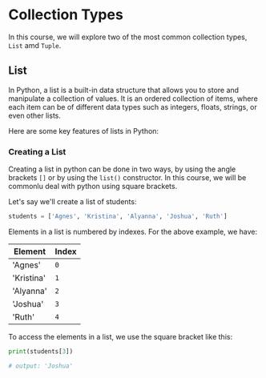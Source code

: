 # Collection Types

In this course, we will explore two of the most common collection types, `List` amd `Tuple`.

## List

In Python, a list is a built-in data structure that allows you to store and manipulate a collection of values. 
It is an ordered collection of items, where each item can be of different data types such as integers, floats, 
strings, or even other lists.

Here are some key features of lists in Python:

### Creating a List

Creating a list in python can be done in two ways, by using the angle brackets `[]` or by using the `list()` constructor. 
In this course, we will be commonlu deal with python using square brackets.

Let's say we'll create a list of students:

```py
students = ['Agnes', 'Kristina', 'Alyanna', 'Joshua', 'Ruth']
```

Elements in a list is numbered by indexes. For the above example, we have:

| Element    | Index |
| ---------- | ----- |
| 'Agnes'    | `0`   |
| 'Kristina' | `1`   |
| 'Alyanna'  | `2`   |
| 'Joshua'   | `3`   |
| 'Ruth'     | `4`   |

To access the elements in a list, we use the square bracket like this:

```py title="Accessing element in a list"
print(students[3])

# output: 'Joshua'
```
